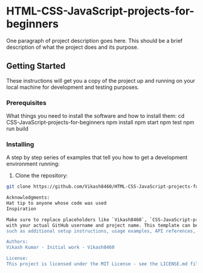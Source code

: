 # HTML-CSS-JavaScript-projects-for-beginners

One paragraph of project description goes here. This should be a brief description of what the project does and its purpose.

## Getting Started

These instructions will get you a copy of the project up and running on your local machine for development and testing purposes.

### Prerequisites

What things you need to install the software and how to install them:
cd CSS-JavaScript-projects-for-beginners
npm install
npm start
npm test
npm run build

### Installing

A step by step series of examples that tell you how to get a development environment running:

1. Clone the repository:
```bash
git clone https://github.com/Vikash8460/HTML-CSS-JavaScript-projects-for-beginners.git

Acknowledgments:
Hat tip to anyone whose code was used
Inspiration

Make sure to replace placeholders like `Vikash8460`, `CSS-JavaScript-projects-for-beginners`, `Vikash8460`, etc.,
with your actual GitHub username and project name. This template can be expanded based on your project's specific requirements,
such as additional setup instructions, usage examples, API references, and so on.

Authors:
Vikash Kumar - Initial work - Vikash8460

License:
This project is licensed under the MIT License - see the LICENSE.md file for details



